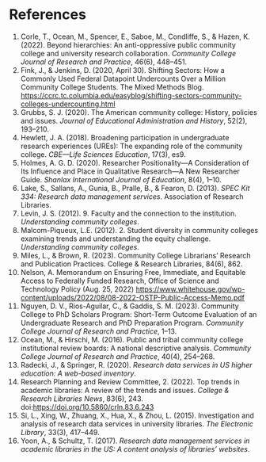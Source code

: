 # References
1. Corle, T., Ocean, M., Spencer, E., Saboe, M., Condliffe, S., & Hazen, K. (2022). Beyond hierarchies: An anti-oppressive public community college and university research collaboration. _Community College Journal of Research and Practice_, 46(6), 448–451.
2. Fink, J., & Jenkins, D. (2020, April 30). Shifting Sectors: How a Commonly Used Federal Datapoint Undercounts Over a Million Community College Students. The Mixed Methods Blog. https://ccrc.tc.columbia.edu/easyblog/shifting-sectors-community-colleges-undercounting.html   
3. Grubbs, S. J. (2020). The American community college: History, policies and issues. _Journal of Educational Administration and History_, 52(2), 193–210.  
4. Hewlett, J. A. (2018). Broadening participation in undergraduate research experiences (UREs): The expanding role of the community college. _CBE—Life Sciences Education_, 17(3), es9.  
5. Holmes, A. G. D. (2020). Researcher Positionality—A Consideration of Its Influence and Place in Qualitative Research—A New Researcher Guide. _Shanlax International Journal of Education_, 8(4), 1–10.  
6. Lake, S., Sallans, A., Gunia, B., Pralle, B., & Fearon, D. (2013). _SPEC Kit 334: Research data management services_. Association of Research Libraries.  
7. Levin, J. S. (2012). 9. Faculty and the connection to the institution. _Understanding community colleges_.  
8. Malcom-Piqueux, L.E. (2012). 2. Student diversity in community colleges examining trends and understanding the equity challenge. _Understanding community colleges_.  
9. Miles, L., & Brown, R. (2023). Community College Librarians’ Research and Publication Practices. College & Research Libraries, 84(6), 862.
10. Nelson, A. Memorandum on Ensuring Free, Immediate, and Equitable Access to Federally Funded Research, Office of Science and Technology Policy (Aug. 25, 2022) https://www.whitehouse.gov/wp-content/uploads/2022/08/08-2022-OSTP-Public-Access-Memo.pdf  
11. Nguyen, D. V., Rios-Aguilar, C., & Gaddis, S. M. (2023). Community College to PhD Scholars Program: Short-Term Outcome Evaluation of an Undergraduate Research and PhD Preparation Program. _Community College Journal of Research and Practice_, 1–13.  
12. Ocean, M., & Hirschi, M. (2016). Public and tribal community college institutional review boards: A national descriptive analysis. _Community College Journal of Research and Practice_, 40(4), 254–268.  
13. Radecki, J., & Springer, R. (2020). _Research data services in US higher education: A web-based inventory_.  
14. Research Planning and Review Committee, 2. (2022). Top trends in academic libraries: A review of the trends and issues. _College & Research Libraries News_, 83(6), 243. doi:https://doi.org/10.5860/crln.83.6.243  
15. Si, L., Xing, W., Zhuang, X., Hua, X., & Zhou, L. (2015). Investigation and analysis of research data services in university libraries. _The Electronic Library_, 33(3), 417–449.  
16. Yoon, A., & Schultz, T. (2017). _Research data management services in academic libraries in the US: A content analysis of libraries’ websites_.
